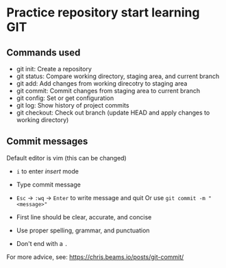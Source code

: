 # Practice repository start learning GIT

## Commands used

- git init: Create a repository
- git status: Compare working directory, staging area, and current branch
- git add: Add changes from working direcotry to staging area
- git commit: Commit changes from staging area to current branch
- git config: Set or get configuration
- git log: Show history of project commits
- git checkout: Check out branch (update HEAD and apply changes to working directory)

## Commit messages
Default editor is vim (this can be changed)
- `i` to enter *insert* mode
- Type commit message
- `Esc` -> `:wq` -> `Enter` to write message and quit
Or use `git commit -m "<message>"`

- First line should be clear, accurate, and concise
- Use proper spelling, grammar, and punctuation
- Don't end with a `.`

For more advice, see: https://chris.beams.io/posts/git-commit/

